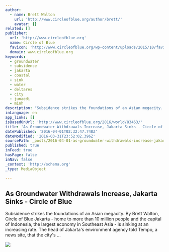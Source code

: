 ```yaml
---
author:
  - name: Brett Walton
    url: 'http://www.circleofblue.org/author/brett/'
    avatar: {}
related: []
publisher:
  url: 'http://www.circleofblue.org'
  name: Circle of Blue
  favicon: 'http://www.circleofblue.org/wp-content/uploads/2015/10/favicon.ico'
  domain: www.circleofblue.org
keywords:
  - groundwater
  - subsidence
  - jakarta
  - coastal
  - sink
  - water
  - deltares
  - city
  - junaedi
  - minh
description: "Subsidence strikes the foundations of an Asian megacity. By Brett Walton, Circle of Blue Jakarta - home to more than 10 million people and the capital of Indonesia, the largest economy in Southeast Asia - is sinking at an increasing rate. The head of Jakarta's environment agency told Tempo, a news site, that the city's ..."
inLanguage: en
app_links: []
isBasedOnUrl: 'http://www.circleofblue.org/2016/world/83463/'
title: 'As Groundwater Withdrawals Increase, Jakarta Sinks - Circle of Blue'
datePublished: '2016-04-01T02:32:47.748Z'
dateModified: '2016-03-31T23:52:02.396Z'
sourcePath: _posts/2016-04-01-as-groundwater-withdrawals-increase-jakarta-sinks-circle.md
published: true
inFeed: true
hasPage: false
inNav: false
_context: 'http://schema.org'
_type: MediaObject

---
```

<article style=""><h1>As Groundwater Withdrawals Increase, Jakarta Sinks - Circle of Blue</h1><p>Subsidence strikes the foundations of an Asian megacity. By Brett Walton, Circle of Blue Jakarta - home to more than 10 million people and the capital of Indonesia, the largest economy in Southeast Asia - is sinking at an increasing rate. The head of Jakarta's environment agency told Tempo, a news site, that the city's ...</p><img src="http://www.circleofblue.org/wp-content/uploads/2016/03/Jakarta.jpg" /></article>